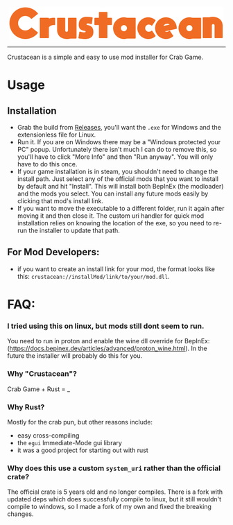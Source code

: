 <p align="center">
    <img src="https://github.com/o7Moon/Crustacean/raw/main/Crustacean.png">
</p>

---

Crustacean is a simple and easy to use mod installer for Crab Game. 

# Usage
## Installation
 - Grab the build from [Releases](https://github.com/o7Moon/Crustacean/releases), you'll want the `.exe` for Windows and the extensionless file for Linux.
 - Run it. If you are on Windows there may be a "Windows protected your PC" popup. Unfortunately there isn't much I can do to remove this, so you'll have to click "More Info" and then "Run anyway". You will only have to do this once.
 - If your game installation is in steam, you shouldn't need to change the install path. Just select any of the official mods that you want to install by default and hit "Install". This will install both BepInEx (the modloader) and the mods you select. You can install any future mods easily by clicking that mod's install link.
 - If you want to move the executable to a different folder, run it again after moving it and then close it. The custom uri handler for quick mod installation relies on knowing the location of the exe, so you need to re-run the installer to update that path.

## For Mod Developers:
 - if you want to create an install link for your mod, the format looks like this: `crustacean://installMod/link/to/your/mod.dll`.

# FAQ:
### I tried using this on linux, but mods still dont seem to run.
You need to run in proton and enable the wine dll override for BepInEx: (https://docs.bepinex.dev/articles/advanced/proton_wine.html). In the future the installer will probably do this for you.

### Why "Crustacean"?
Crab Game + Rust = _

### Why Rust?
Mostly for the crab pun, but other reasons include:
 - easy cross-compiling
 - the `egui` Immediate-Mode gui library
 - it was a good project for starting out with rust

### Why does this use a custom `system_uri` rather than the official crate?
The official crate is 5 years old and no longer compiles. There is a fork with updated deps which does successfully compile to linux, but it still wouldn't compile to windows, so I made a fork of my own and fixed the breaking changes.